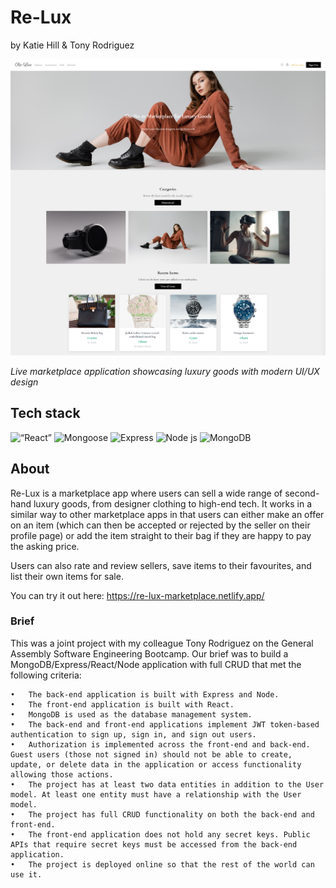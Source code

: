 # Re-Lux
by Katie Hill & Tony Rodriguez

![Re-Lux Homepage](src/assets/deployed.png)

*Live marketplace application showcasing luxury goods with modern UI/UX design*


## Tech stack

<img src="https://cdn.jsdelivr.net/gh/devicons/devicon@latest/icons/react/react-original-wordmark.svg"
  alt=“React” width="40" height="40" />
<img src="https://cdn.jsdelivr.net/gh/devicons/devicon@latest/icons/mongoose/mongoose-original-wordmark.svg"
  alt="Mongoose" width="40" height="40"/>
<img src="https://cdn.jsdelivr.net/gh/devicons/devicon@latest/icons/express/express-original.svg"
  alt="Express" width="40" height="40"/>
<img src="https://cdn.jsdelivr.net/gh/devicons/devicon@latest/icons/nodejs/nodejs-original.svg"
  alt="Node js" width="40" height="40"/>
<img src="https://cdn.jsdelivr.net/gh/devicons/devicon@latest/icons/mongodb/mongodb-plain-wordmark.svg"
  alt="MongoDB" width="40" height="40"/>

## About

Re-Lux is a marketplace app where users can sell a wide range of second-hand luxury goods, from designer clothing to high-end tech. It works in a similar way to other marketplace apps in that users can either make an offer on an item (which can then be accepted or rejected by the seller on their profile page) or add the item straight to their bag if they are happy to pay the asking price. 

Users can also rate and review sellers, save items to their favourites, and list their own items for sale. 

You can try it out here: https://re-lux-marketplace.netlify.app/

### Brief


This was a joint project with my colleague Tony Rodriguez on the General Assembly Software Engineering Bootcamp. Our brief was to build a MongoDB/Express/React/Node application with full CRUD that met the following criteria: 

	•	The back-end application is built with Express and Node.
	•	The front-end application is built with React.
	•	MongoDB is used as the database management system.
	•	The back-end and front-end applications implement JWT token-based authentication to sign up, sign in, and sign out users.
	•	Authorization is implemented across the front-end and back-end. Guest users (those not signed in) should not be able to create, update, or delete data in the application or access functionality allowing those actions.
	•	The project has at least two data entities in addition to the User model. At least one entity must have a relationship with the User model.
	•	The project has full CRUD functionality on both the back-end and front-end.
	•	The front-end application does not hold any secret keys. Public APIs that require secret keys must be accessed from the back-end application.
	•	The project is deployed online so that the rest of the world can use it.



